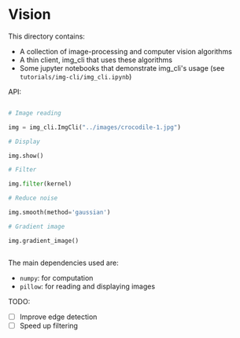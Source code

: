 # Vision

This directory contains:

- A collection of image-processing and computer vision algorithms
- A thin client, img_cli that uses these algorithms
- Some jupyter notebooks that demonstrate img_cli's usage (see `tutorials/img-cli/img_cli.ipynb`)

API:

```python

# Image reading 

img = img_cli.ImgCli("../images/crocodile-1.jpg")

# Display

img.show()

# Filter

img.filter(kernel)

# Reduce noise

img.smooth(method='gaussian')

# Gradient image

img.gradient_image()



```

The main dependencies used are:

- `numpy`: for computation
- `pillow`: for reading and displaying images


TODO:

- [ ]  Improve edge detection
- [ ]  Speed up filtering